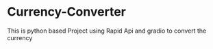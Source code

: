# Currency-Converter
This is python based Project using Rapid Api and gradio to convert the currency
